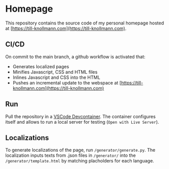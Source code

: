 # Homepage

This repository contains the source code of my personal homepage hosted at [https://till-knollmann.com](https://till-knollmann.com).

## CI/CD

On commit to the main branch, a github workflow is activated that:
- Generates localized pages
- Minifies Javascript, CSS and HTML files
- Inlines Javascript and CSS into the HTML
- Pushes an incremental update to the webspace at [https://till-knollmann.com](https://till-knollmann.com)

## Run

Pull the repository in a [VSCode Devcontainer](https://code.visualstudio.com/docs/devcontainers/containers).
The container configures itself and allows to run a local server for testing (`Open with Live Server`).

## Localizations

To generate localizations of the page, run `/generator/generate.py`.
The localization inputs texts from .json files in `/generator/` into the `/generator/template.html` by matching placholders for each language.
